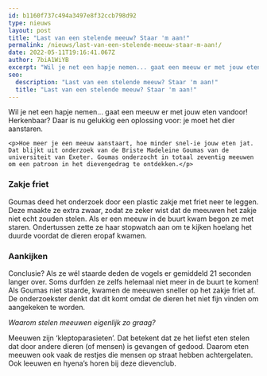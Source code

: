 ```yaml
---
id: b1160f737c494a3497e8f32ccb798d92
type: nieuws
layout: post
title: "Last van een stelende meeuw? Staar 'm aan!"
permalink: /nieuws/last-van-een-stelende-meeuw-staar-m-aan!/
date: 2022-05-11T19:16:41.067Z
author: 7biA1WiYB
excerpt: "Wil je net een hapje nemen... gaat een meeuw er met jouw eten vandoor! Herkenbaar? Daar is nu gelukkig een oplossing voor: je moet het dier aanstaren.  "
seo:
  description: "Last van een stelende meeuw? Staar 'm aan!"
  title: "Last van een stelende meeuw? Staar 'm aan!"
---
```

Wil je net een hapje nemen... gaat een meeuw er met jouw eten vandoor! Herkenbaar? Daar is nu gelukkig een oplossing voor: je moet het dier aanstaren.  

    <p>Hoe meer je een meeuw aanstaart, hoe minder snel-ie jouw eten jat. Dat blijkt uit onderzoek van de Briste Madeleine Goumas van de universiteit van Exeter. Goumas onderzocht in totaal zeventig meeuwen om een patroon in het dievengedrag te ontdekken.</p>
<h3>Zakje friet</h3>
<p>Goumas deed het onderzoek door een plastic zakje met friet neer te leggen. Deze maakte ze extra zwaar, zodat ze zeker wist dat de meeuwen het zakje niet echt zouden stelen. Als er een meeuw in de buurt kwam begon ze met staren. Ondertussen zette ze haar stopwatch aan om te kijken hoelang het duurde voordat de dieren eropaf kwamen.</p>
<h3>Aankijken</h3>
<p>Conclusie? Als ze wél staarde deden de vogels er gemiddeld 21 seconden langer over. Soms durfden ze zelfs helemaal niet meer in de buurt te komen! Als Goumas niet staarde, kwamen de meeuwen sneller op het zakje friet af. De onderzoekster denkt dat dit komt omdat de dieren het niet fijn vinden om aangekeken te worden.</p>
<p><em>Waarom stelen meeuwen eigenlijk zo graag? </em></p>
<p>Meeuwen zijn ‘kleptoparasieten’. Dat betekent dat ze het liefst eten stelen dat door andere dieren (of mensen) is gevangen of gedood. Daarom eten meeuwen ook vaak de restjes die mensen op straat hebben achtergelaten. Ook leeuwen en hyena’s horen bij deze dievenclub.</p>  
